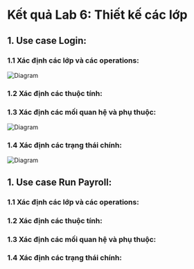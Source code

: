 # Kết quả Lab 6: Thiết kế các lớp
## 1. Use case Login:
### 1.1 Xác định các lớp và các operations:
![Diagram](https://www.planttext.com/api/plantuml/png/b5FBQiCm4BphAtHq8Fa17qhIdWej14nw5_9YYyXIs9LSIkcNzT1FwYzKLkHKTjn0VV1hPcTdP-tlpwyjEO7ETvhHKHcEbe19BOZuassKUR36eTKQaByp7evMc5f3n0fFW4PqKFBAeJBDcfz2uQl5UdopAlczjHg4cHPRxug0zLRLx8EbXZllMZ1EIU6KDHLWhoIajk8NW__tHI1m-yIvAhyoKW5HSF0iZ6WkWqk4q3j1KQFaXt1UZJAHfKmljAep9fslZ_MyNQJJoq2_nHtdoDn9ZygzxQGCzCjQwFoSELiFSrkF4cx93Smaqe0xf6oAwLXD5jyKoODTsC8OxFnZscpk_jXtoSC4n9R1eImQ3iefPrhKdgsmv5sy8pO3Ca5o5YDX4cz6a2t88_4JOAUY2B4jc7huTtu0003__mC0)
### 1.2 Xác định các thuộc tính:
### 1.3 Xác định các mối quan hệ và phụ thuộc:
![Diagram](https://www.planttext.com/api/plantuml/png/T9B1JiCm38RlUOhSM2Ns0ZsWiMaII4n2clO0KMEwYCmPTbf0Y3DddcS7dcLFm2iGTvrejww7gFBlt_xiv7VtC-5eA5ORh_ZPeQR0e0flcFL3A1tE0aOAtWFf3wNJ1nY1PWGs_JZZULGn49eDv7ePoM5vhRV9_Hh87YDPOwoDTzP4w7gpN4z3y62mIV7ISPNgYL07PzMdQc4akWIgNG4jI0bHWjFtLGjmHfAAYDRDdhyvZWVcWtX2K6q5KOHxV0hzl3xGRHNNCaPXeWlOHpF_sZdLm7xw30GCyR7D6Hgg3p8d2dHdqFgazZdIFXjr178kWDcKPuKaSIrsQ2wyOvW5cx8TnkpeaQxgIY_sks-dNog3UhtVVQdJbp8UtrpOJwxJF3newDvmdfQG6a8DB0RIwLRCe6jm-hmTY7Kp1oir0RJonly0003__mC0)
### 1.4 Xác định các trạng thái chính:
![Diagram](https://www.planttext.com/api/plantuml/png/T94n3i8m34Ltdy8p4Xo00R4m825OW0KnLAtRHgGEYXq4PsFWI5o1j5GY1R4bjj_Na_syF-QYcTVGM92JOVHE2E0mEk9uFCErqvMhAYgM3CbxYZiXZqQGdQBjgcWOqfcEtsVM59aQhgQuO6qPBfrlOianfDrjJIWtKMhQsBocFDfKwVW44g1B_-XqZK7sbsgToSSJ9UGvYPJ1sXl0mFZzsGJjmHvoGT5vb4Z5TAJhsNWgVem6ErhovOzMZFzPByo9Y_OCBm000F__0m00)

## 1. Use case Run Payroll:
### 1.1 Xác định các lớp và các operations:
### 1.2 Xác định các thuộc tính:
### 1.3 Xác định các mối quan hệ và phụ thuộc:
### 1.4 Xác định các trạng thái chính:
